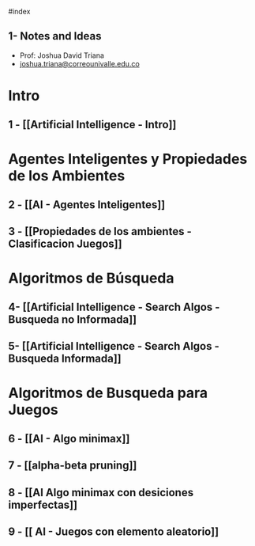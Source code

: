 #index
## 1- Notes and Ideas
+ Prof: Joshua David Triana
+ joshua.triana@correounivalle.edu.co
#  Intro
## 1 - [[Artificial Intelligence - Intro]]

# Agentes Inteligentes y Propiedades de los Ambientes
## 2 - [[AI - Agentes Inteligentes]]
## 3 - [[Propiedades de los ambientes - Clasificacion Juegos]]

# Algoritmos de Búsqueda
## 4- [[Artificial Intelligence - Search Algos - Busqueda no Informada]]
## 5- [[Artificial Intelligence - Search Algos -  Busqueda Informada]] 

# Algoritmos de Busqueda para Juegos

## 6 - [[AI - Algo minimax]]
## 7 - [[alpha-beta pruning]]

## 8 - [[AI Algo minimax con desiciones imperfectas]]
## 9 - [[ AI - Juegos con elemento aleatorio]]
